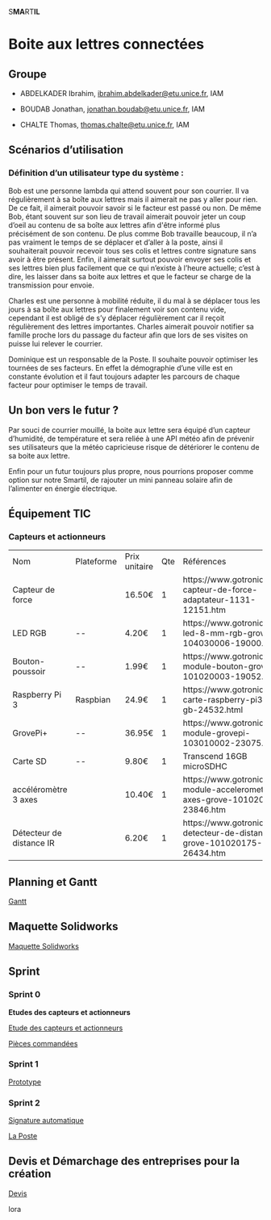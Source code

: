S**MA**RT**IL**

# Boite aux lettres connectées

## **Groupe**

* ABDELKADER Ibrahim, [ibrahim.abdelkader@etu.unice.fr](mailto:ibrahim.abdelkader@esprit.tn), IAM

* BOUDAB Jonathan, [jonathan.boudab@etu.unice.fr](mailto:jonathan.boudab@etu.unice.fr), IAM

* CHALTE Thomas,  [thomas.chalte@etu.unice.fr](mailto:thomas.chalte@etu.unice.fr), IAM

## **Scénarios d’utilisation**

### Définition d’un utilisateur type du système : 

Bob est une personne lambda qui attend souvent pour son courrier. Il va régulièrement à sa boîte aux lettres mais il aimerait ne pas y aller pour rien. De ce fait, il aimerait pouvoir savoir si le facteur est passé ou non. De même Bob, étant souvent sur son lieu de travail aimerait pouvoir jeter un coup d’oeil au contenu de sa boîte aux lettres afin d'être informé plus précisément de son contenu. De plus comme Bob travaille beaucoup, il n’a pas vraiment le temps de se déplacer et d’aller à la poste, ainsi il souhaiterait pouvoir recevoir tous ses colis et lettres contre signature sans avoir à être présent. Enfin, il aimerait surtout pouvoir envoyer ses colis et ses lettres bien plus facilement que ce qui n’existe à l’heure actuelle; c’est à dire, les laisser dans sa boite aux lettres et que le facteur se charge de la transmission pour envoie.

Charles est une personne à mobilité réduite, il  du mal à se déplacer tous les jours à sa boîte aux lettres pour finalement voir son contenu vide, cependant il est obligé de s’y déplacer régulièrement car il reçoit régulièrement des lettres importantes. Charles aimerait pouvoir notifier sa famille proche lors du passage du facteur afin que lors de ses visites on puisse lui relever le courrier.

Dominique est un responsable de la Poste. Il souhaite pouvoir optimiser les tournées de ses facteurs. En effet la démographie d’une ville est en constante évolution et il faut toujours adapter les parcours de chaque facteur pour optimiser le temps de travail.

## Un bon vers le futur ?

Par souci de courrier mouillé, la boite aux lettre sera équipé d’un capteur d’humidité, de température et sera reliée à une API météo afin de prévenir ses utilisateurs que la météo capricieuse risque de détériorer le contenu de sa boite aux lettre.

Enfin pour un futur toujours plus propre, nous pourrions proposer comme option sur notre Smartil, de rajouter un mini panneau solaire afin de l’alimenter en énergie électrique.

## **Équipement TIC**

### Capteurs et actionneurs

<table>
  <tr>
    <td>Nom</td>
    <td>Plateforme</td>
    <td>Prix unitaire</td>
    <td>Qte</td>
    <td>Références</td>
  </tr>
  <tr>
    <td>Capteur de force</td>
    <td></td>
    <td>16.50€</td>
    <td>1</td>
    <td>https://www.gotronic.fr/art-capteur-de-force-adaptateur-1131-12151.htm</td>
  </tr>
  <tr>
    <td>LED RGB</td>
    <td>--</td>
    <td>4.20€</td>
    <td>1</td>
    <td>https://www.gotronic.fr/art-led-8-mm-rgb-grove-104030006-19000.htm</td>
  </tr>
  <tr>
    <td>Bouton-poussoir</td>
    <td>--</td>
    <td>1.99€</td>
    <td>1</td>
    <td>https://www.gotronic.fr/art-module-bouton-grove-101020003-19052.htm</td>
  </tr>
  <tr>
    <td>Raspberry Pi 3</td>
    <td>Raspbian</td>
    <td>24.9€</td>
    <td>1</td>
    <td>https://www.gotronic.fr/art-carte-raspberry-pi3-b-1-gb-24532.html</td>
  </tr>
  <tr>
    <td>GrovePi+</td>
    <td>--</td>
    <td>36.95€</td>
    <td>1</td>
    <td>https://www.gotronic.fr/art-module-grovepi-103010002-23075.htm</td>
  </tr>
  <tr>
    <td>Carte SD </td>
    <td>--</td>
    <td>9.80€</td>
    <td>1</td>
    <td>Transcend 16GB microSDHC</td>
  </tr>
  <tr>
    <td>accéléromètre 3 axes</td>
    <td></td>
    <td>10.40€</td>
    <td>1</td>
    <td>https://www.gotronic.fr/art-module-accelerometre-3-axes-grove-101020039-23846.htm</td>
  </tr>
  <tr>
    <td>Détecteur de distance IR</td>
    <td></td>
    <td>6.20€</td>
    <td>1</td>
    <td>https://www.gotronic.fr/art-detecteur-de-distance-ir-grove-101020175-26434.htm</td>
  </tr>
</table>

## **Planning et Gantt**

[Gantt](/Gantt.xlsx)

## **Maquette Solidworks**

[Maquette Solidworks](/Solidworks/README.md)

## **Sprint**

### **Sprint 0**

**Etudes des capteurs et actionneurs**

[Etude des capteurs et actionneurs](/EtudesCapteurs/etudes.md)

[Pièces commandées](/Pieces_commandees.xlsx)

### **Sprint 1**

[Prototype](/Sprint1_mqtt/readme.md)

### **Sprint 2**

[Signature automatique](/Sprint2/sigauto.md)

[La Poste](/Sprint2/laposte.md)

## **Devis et Démarchage des entreprises pour la création**

[Devis](/Devis_projet/readme.md)

lora

